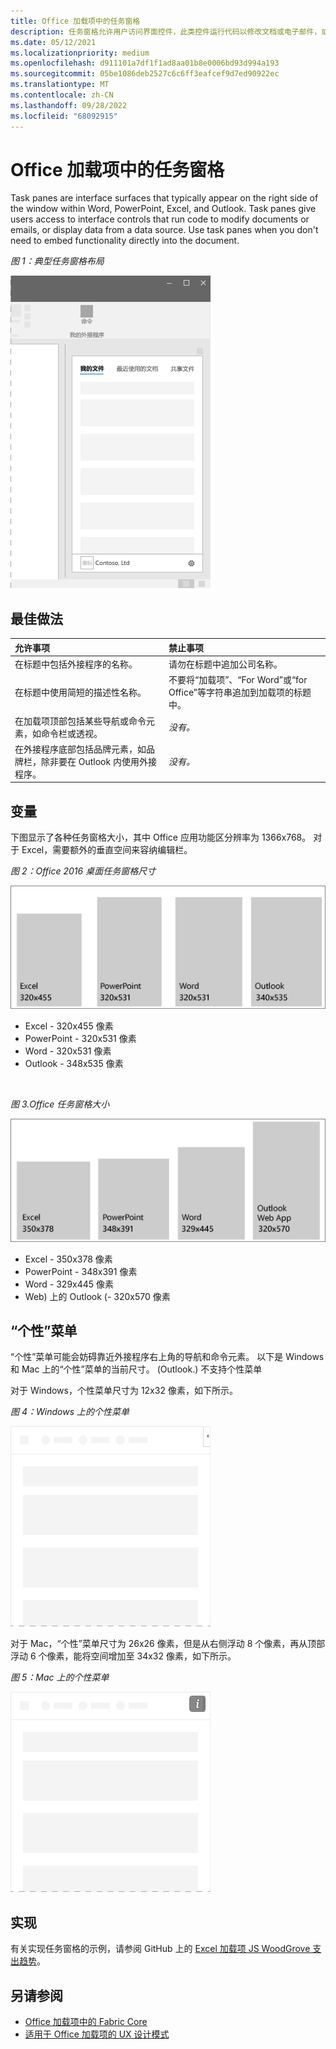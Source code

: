 ```yaml
---
title: Office 加载项中的任务窗格
description: 任务窗格允许用户访问界面控件，此类控件运行代码以修改文档或电子邮件，或显示数据源中的数据。
ms.date: 05/12/2021
ms.localizationpriority: medium
ms.openlocfilehash: d911101a7df1f1ad8aa01b8e0006bd93d994a193
ms.sourcegitcommit: 05be1086deb2527c6c6ff3eafcef9d7ed90922ec
ms.translationtype: MT
ms.contentlocale: zh-CN
ms.lasthandoff: 09/28/2022
ms.locfileid: "68092915"
---
```

# <a name="task-panes-in-office-add-ins"></a>Office 加载项中的任务窗格

Task panes are interface surfaces that typically appear on the right side of the window within Word, PowerPoint, Excel, and Outlook. Task panes give users access to interface controls that run code to modify documents or emails, or display data from a data source. Use task panes when you don't need to embed functionality directly into the document.

*图 1：典型任务窗格布局*

![显示典型任务窗格布局的插图，顶部有分区选项卡，左下角显示公司徽标和公司名称，右下角有设置图标。](../images/overview-with-app-task-pane.png)

## <a name="best-practices"></a>最佳做法

|允许事项|禁止事项|
|:-----|:--------|
|在标题中包括外接程序的名称。|请勿在标题中追加公司名称。|
|在标题中使用简短的描述性名称。|不要将“加载项”、“For Word”或“for Office”等字符串追加到加载项的标题中。|
|在加载项顶部包括某些导航或命令元素，如命令栏或透视。|*没有。*|
|在外接程序底部包括品牌元素，如品牌栏，除非要在 Outlook 内使用外接程序。|*没有。*|

## <a name="variants"></a>变量

下图显示了各种任务窗格大小，其中 Office 应用功能区分辨率为 1366x768。 对于 Excel，需要额外的垂直空间来容纳编辑栏。  

*图 2：Office 2016 桌面任务窗格尺寸*

![显示桌面任务窗格大小为 1366x768 分辨率的图表。](../images/office-2016-taskpane-sizes.png)

- Excel - 320x455 像素
- PowerPoint - 320x531 像素
- Word - 320x531 像素
- Outlook - 348x535 像素

<br/>

*图 3.Office 任务窗格大小*

![显示 1366x768 分辨率的任务窗格大小的图示。](../images/office-365-taskpane-sizes.png)

- Excel - 350x378 像素
- PowerPoint - 348x391 像素
- Word - 329x445 像素
- Web) 上的 Outlook (- 320x570 像素

## <a name="personality-menu"></a>“个性”菜单

“个性”菜单可能会妨碍靠近外接程序右上角的导航和命令元素。 以下是 Windows 和 Mac 上的“个性”菜单的当前尺寸。  (Outlook.) 不支持个性菜单

对于 Windows，个性菜单尺寸为 12x32 像素，如下所示。

*图 4：Windows 上的个性菜单*

![显示 Windows 桌面上的个性菜单的图示。](../images/personality-menu-win.png)

对于 Mac，“个性”菜单尺寸为 26x26 像素，但是从右侧浮动 8 个像素，再从顶部浮动 6 个像素，能将空间增加至 34x32 像素，如下所示。

*图 5：Mac 上的个性菜单*

![显示 Mac 桌面上的个性菜单的图示。](../images/personality-menu-mac.png)

## <a name="implementation"></a>实现

有关实现任务窗格的示例，请参阅 GitHub 上的 [Excel 加载项 JS WoodGrove 支出趋势](https://github.com/OfficeDev/Excel-Add-in-WoodGrove-Expense-Trends)。

## <a name="see-also"></a>另请参阅

- [Office 加载项中的 Fabric Core](fabric-core.md)
- [适用于 Office 加载项的 UX 设计模式](../design/ux-design-pattern-templates.md)
